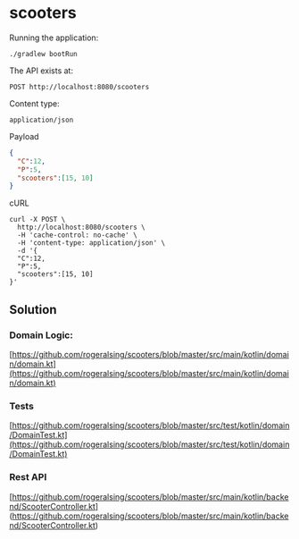 # scooters

Running the application:

```text
./gradlew bootRun
```

The API exists at:
```text
POST http://localhost:8080/scooters
```

Content type:
```
application/json
```

Payload
```json
{
  "C":12,
  "P":5,
  "scooters":[15, 10]
}
```

cURL
```
curl -X POST \
  http://localhost:8080/scooters \
  -H 'cache-control: no-cache' \
  -H 'content-type: application/json' \
  -d '{
  "C":12,
  "P":5,
  "scooters":[15, 10]
}'
```


## Solution

### Domain Logic:
[https://github.com/rogeralsing/scooters/blob/master/src/main/kotlin/domain/domain.kt](https://github.com/rogeralsing/scooters/blob/master/src/main/kotlin/domain/domain.kt)

### Tests
[https://github.com/rogeralsing/scooters/blob/master/src/test/kotlin/domain/DomainTest.kt](https://github.com/rogeralsing/scooters/blob/master/src/test/kotlin/domain/DomainTest.kt)

### Rest API
[https://github.com/rogeralsing/scooters/blob/master/src/main/kotlin/backend/ScooterController.kt]
(https://github.com/rogeralsing/scooters/blob/master/src/main/kotlin/backend/ScooterController.kt)